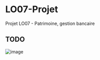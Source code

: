 # LO07-Projet
Projet LO07 - Patrimoine, gestion bancaire

## TODO
![image](https://github.com/Dzi4dk/LO07-Projet/assets/147445740/5a1fc3f4-8136-47c8-bd13-51b7c227bc72)
